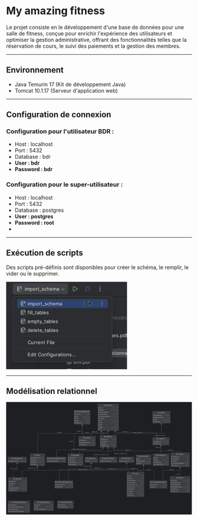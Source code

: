 # My amazing fitness

Le projet consiste en le développement d'une base de données pour une salle de fitness, conçue pour enrichir l'expérience des utilisateurs et optimiser la gestion administrative, offrant des fonctionnalités telles que la réservation de cours, le suivi des paiements et la gestion des membres.

---

## Environnement

- Java Temurin 17 (Kit de développement Java)
- Tomcat 10.1.17 (Serveur d'application web)

---

## Configuration de connexion

### Configuration pour l'utilisateur BDR :
- Host : localhost
- Port : 5432
- Database : bdr
- **User : bdr**
- **Password : bdr**

### Configuration pour le super-utilisateur :
- Host : localhost
- Port : 5432
- Database : postgres
- **User : postgres**
- **Password : root**
- 
---

## Exécution de scripts

Des scripts pré-définis sont disponibles pour créer le schéma, le remplir, le vider ou le supprimer.

![Exécution des scriptsl](https://github.com/Theodrosrun/bdr-projet/blob/main/docs/tutorial/run_configuration.png)

---

## Modélisation relationnel

![Schéma relationnel](https://github.com/Theodrosrun/bdr-projet/blob/main/docs/modelisation_relationnel.png)